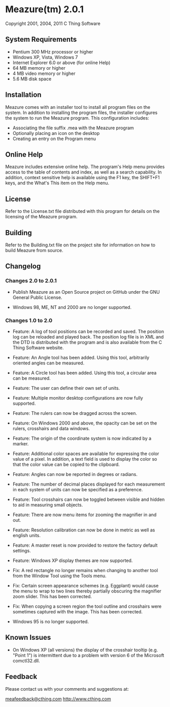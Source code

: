 # Meazure(tm) 2.0.1

Copyright 2001, 2004, 2011 C Thing Software


## System Requirements

- Pentium 300 MHz processor or higher
- Windows XP, Vista, Windows 7
- Internet Explorer 6.0 or above (for online Help)
- 64 MB memory or higher
- 4 MB video memory or higher
- 5.6 MB disk space


## Installation

Meazure comes with an installer tool to install all
program files on the system. In addition to installing
the program files, the installer configures the system
to run the Meazure program. This configuration includes:

- Associating the file suffix .mea with the Meazure program
- Optionally placing an icon on the desktop
- Creating an entry on the Program menu


## Online Help

Meazure includes extensive online help. The program's
Help menu provides access to the table of contents and
index, as well as a search capability. In addition,
context sensitive help is available using the F1 key,
the SHIFT+F1 keys, and the What's This item on the
Help menu.

## License

Refer to the License.txt file distributed with this program
for details on the licensing of the Meazure program.

## Building

Refer to the Building.txt file on the project site for
information on how to build Meazure from source.


## Changelog

### Changes 2.0 to 2.0.1

- Publish Meazure as an Open Source project on GitHub under
  the GNU General Public License.

- Windows 98, ME, NT and 2000 are no longer supported.

### Changes 1.0 to 2.0

- Feature: A log of tool positions can be recorded and
  saved. The position log can be reloaded and played
  back. The position log file is in XML and the DTD
  is distributed with the program and is also available
  from the C Thing Software website.

- Feature: An Angle tool has been added. Using this tool,
  arbitrarily oriented angles can be measured.

- Feature: A Circle tool has been added. Using this tool,
  a circular area can be measured.

- Feature: The user can define their own set of units.

- Feature: Multiple monitor desktop configurations
  are now fully supported.

- Feature: The rulers can now be dragged across the
  screen.

- Feature: On Windows 2000 and above, the opacity can
  be set on the rulers, crosshairs and data windows.

- Feature: The origin of the coordinate system is now
  indicated by a marker.

- Feature: Additional color spaces are available for
  expressing the color value of a pixel. In addition,
  a text field is used to display the color so that
  the color value can be copied to the clipboard.

- Feature: Angles can now be reported in degrees or
  radians.

- Feature: The number of decimal places displayed for
  each measurement in each system of units can now be
  specified as a preference.

- Feature: Tool crosshairs can now be toggled between
  visible and hidden to aid in measuring small objects.

- Feature: There are now menu items for zooming the
  magnifier in and out.

- Feature: Resolution calibration can now be done in
  metric as well as english units.

- Feature: A master reset is now provided to restore
  the factory default settings.

- Feature: Windows XP display themes are now supported.

- Fix: A red rectangle no longer remains when changing
  to another tool from the Window Tool using the Tools
  menu.

- Fix: Certain screen appearance schemes (e.g. Eggplant)
  would cause the menu to wrap to two lines thereby
  partially obscuring the magnifier zoom slider. This
  has been corrected.

- Fix: When copying a screen region the tool outline and
  crosshairs were sometimes captured with the image. This
  has been corrected.

- Windows 95 is no longer supported.


## Known Issues

- On Windows XP (all versions) the display of the crosshair
  tooltip (e.g. "Point 1") is intermittent due to a problem
  with version 6 of the Microsoft comctl32.dll.


## Feedback

Please contact us with your comments and suggestions at:

meafeedback@cthing.com
http://www.cthing.com

